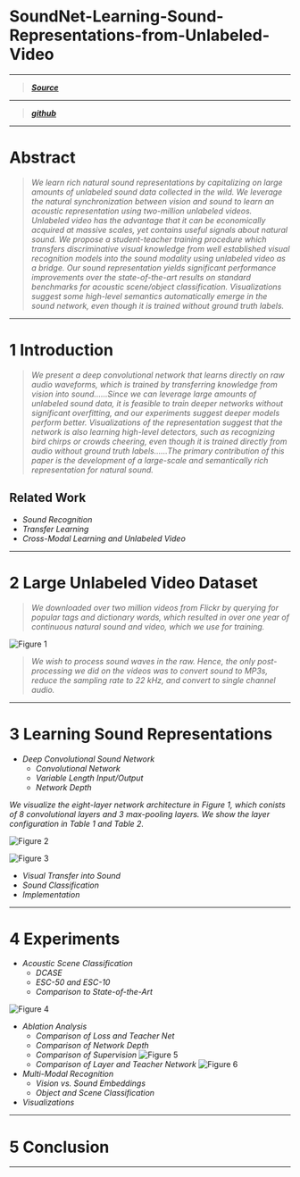 # SoundNet-Learning-Sound-Representations-from-Unlabeled-Video

----------
> [***Source***](http://soundnet.csail.mit.edu/)

----------

> [***github***](https://github.com/cvondrick/soundnet)

----------
# Abstract

> *We learn rich natural sound representations by capitalizing on large amounts of unlabeled sound data collected in the wild. We leverage the natural synchronization between vision and sound to learn an acoustic representation using two-million unlabeled videos. Unlabeled video has the advantage that it can be economically acquired at massive scales, yet contains useful signals about natural sound. We propose a student-teacher training procedure which transfers discriminative visual knowledge from well established visual recognition models into the sound modality using unlabeled video as a bridge. Our sound representation yields significant performance improvements over the state-of-the-art results on standard benchmarks for acoustic scene/object classification. Visualizations suggest some high-level semantics automatically emerge in the sound network, even though it is trained without ground truth labels.*

----------
# 1 Introduction

> *We present a deep convolutional network that learns directly on raw audio waveforms, which is trained by transferring knowledge from vision into sound\......Since we can leverage large amounts of unlabeled sound data, it is feasible to train deeper networks without significant overfitting, and our experiments suggest deeper models perform better. Visualizations of the representation suggest that the network is also learning high-level detectors, such as recognizing bird chirps or crowds cheering, even though it is trained directly from audio without ground truth labels\......The primary contribution of this paper is the development of a large-scale and semantically rich representation for natural sound.* 

## Related Work

 - *Sound Recognition*
 - *Transfer Learning*
 - *Cross-Modal Learning and Unlabeled Video*

----------
# 2 Large Unlabeled Video Dataset

> *We downloaded over two million videos from Flickr by querying for popular tags and dictionary words, which resulted in over one year of continuous natural sound and video, which we use for training.*

![Figure 1](https://github.com/Eurus-Holmes/Research_Papers/raw/master/paper_notes/SoundNet-Learning-Sound-Representations-from-Unlabeled-Video/images/1.png)


> *We wish to process sound waves in the raw. Hence, the only post-processing we did on the videos was to convert sound to MP3s, reduce the sampling rate to 22 kHz, and convert to single channel audio.* 

----------
# 3 Learning Sound Representations

 - *Deep Convolutional Sound Network*
    - *Convolutional Network*
    - *Variable Length Input/Output*
    - *Network Depth*

*We visualize the eight-layer network architecture in Figure 1, which conists of 8 convolutional layers and 3 max-pooling layers. We show the layer configuration in Table 1 and Table 2.*

![Figure 2](https://github.com/Eurus-Holmes/Research_Papers/raw/master/paper_notes/SoundNet-Learning-Sound-Representations-from-Unlabeled-Video/images/2.png)

![Figure 3](https://github.com/Eurus-Holmes/Research_Papers/raw/master/paper_notes/SoundNet-Learning-Sound-Representations-from-Unlabeled-Video/images/3.png)

 - *Visual Transfer into Sound*
 - *Sound Classification*
 - *Implementation*

    
----------
# 4 Experiments

 - *Acoustic Scene Classification*
    - *DCASE*
    - *ESC-50 and ESC-10*
    - *Comparison to State-of-the-Art*

![Figure 4](https://github.com/Eurus-Holmes/Research_Papers/raw/master/paper_notes/SoundNet-Learning-Sound-Representations-from-Unlabeled-Video/images/4.png)

 - *Ablation Analysis*
    - *Comparison of Loss and Teacher Net*
    - *Comparison of Network Depth*
    - *Comparison of Supervision*
    ![Figure 5](https://github.com/Eurus-Holmes/Research_Papers/raw/master/paper_notes/SoundNet-Learning-Sound-Representations-from-Unlabeled-Video/images/5.png)
    - *Comparison of Layer and Teacher Network*
    ![Figure 6](https://github.com/Eurus-Holmes/Research_Papers/raw/master/paper_notes/SoundNet-Learning-Sound-Representations-from-Unlabeled-Video/images/6.png)
 - *Multi-Modal Recognition*
    - *Vision vs. Sound Embeddings*
    - *Object and Scene Classification*
 - *Visualizations*

    
----------
# 5 Conclusion

----------
